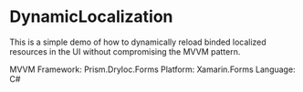 # DynamicLocalization

This is a simple demo of how to dynamically reload binded localized resources in the UI without compromising the MVVM pattern.

MVVM Framework: Prism.DryIoc.Forms
Platform: Xamarin.Forms
Language: C#
